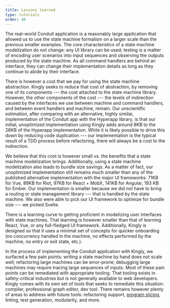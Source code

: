 ```yaml
---
title: Lessons learned 
type: tutorials
order: 40
---
```


The real-world Conduit application is a reasonably large application that allowed us to use the state machine formalism on a larger scale than the previous smaller examples. The core characteristics of a state machine modelization do not change: any UI library can be used; testing is a matter of encoding user scenarios into input sequences and observing the outputs produced by the state machine. As all command handlers are behind an interface, they can change their implementation details as long as they continue to abide by their interface.

There is however a cost that we pay for using the state machine abstraction. Kingly seeks to reduce that cost of abstraction, by removing one of its components --- the cost attached to the state machine library. However, the other components of the cost --- the levels of indirection caused by the interfaces we use between machine and command handlers, and between event handlers and machine, remain. Our unscientific estimation, after comparing with an alternative, highly similar, implementation of the Conduit app with the Hyperapp library, is that our initial, unoptimized implementation using Kingly adds around 8KB to the 28KB of the Hyperapp implementation. While it is likely possible to drive this down by reducing code duplication --- our implementation is the typical result of a TDD process before refactoring, there will always be a cost to the indirection. 

We believe that this cost is however small vs.  the benefits that a state machine modelization brings. Additionally, using a state machine modelization also leads to bundle size savings. As a matter of fact, our unoptimized implementation still remains much smaller than any of the published alternative implementation with the major UI frameworks: 71KB for Vue, 89KB for Riot, 97KB for React + MobX, 141KB for Angular, 193 KB for Ember. Our implementation is smaller because we did not have to bring a routing or state management library --- that is handled by the state machine. We also were able to pick our UI framework to optimize for bundle size --- we picked Svelte.

There is a learning curve to getting proficient in modelizing user interfaces with state machines. That learning is however smaller than that of learning React, Vue, or any full-fledged UI framework. Additionally, Kingly is designed so that it uses a minimal set of concepts for quicker onboarding (no concurrency handled in the machine, no effects performed by the machine, no entry or exit state, etc.).

In the process of implementing the Conduit application with Kingly, we surfaced a few pain points: writing a state machine by hand does not scale well; refactoring large machines can be error-prone; debugging large machines may require tracing large sequences of inputs. Most of these pain points can be remediated with appropriate tooling. That tooling exists in safety-critical industries but is not generally available to web developers. Kingly comes with its own set of tools that seeks to remediate this situation: compiler, professional graph editor, dev tool. There remains however plenty of areas to address with future tools: refactoring support, [program slicing](https://en.wikipedia.org/wiki/Program_slicing), linting, test generation, modularity, and more.
